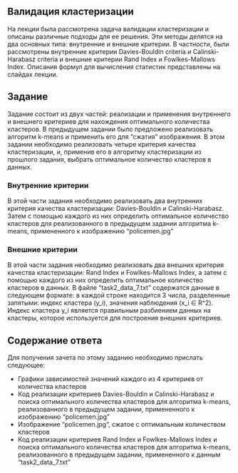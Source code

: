 ## Валидация кластеризации

На лекции была рассмотрена задача валидации кластеризации и описаны различные подходы для ее решения. Эти методы делятся на два основных типа: внутренние и внешние критерии. В частности, были рассмотрены внутренние критерии Davies-Bouldin criteria и Calinski-Harabasz criteria и внешние критерии Rand Index и Fowlkes-Mallows Index. Описания формул для вычисления статистик представлены на слайдах лекции.

## Задание

Задание состоит из двух частей: реализации и применения внутреннего и внешнего критериев для нахождения оптимального количества кластеров. В предыдущем задании было предложено реализовать алгоритм k-means и применить его для “сжатия” изображения. В этом задании необходимо реализовать четыре критерия качества кластеризации, и, применив его в алгоритму кластеризации из прошлого задания, выбрать оптимальное количество кластеров в данных.

### Внутренние критерии

В этой части задания необходимо реализовать два внутренних критерия качества кластеризации: Davies-Bouldin и Calinski-Harabasz. Затем с помощью каждого из них определить оптимальное количество кластеров для реализованного в предыдущем задании алгоритма k-means, примененного к изображению “policemen.jpg”

### Внешние критерии

В этой части задания необходимо реализовать два внешних критерия качества кластеризации: Rand Index и Fowlkes-Mallows Index, а затем с помощью каждого из них определить оптимальное количество кластеров в данных. В файле “task2_data_7.txt” содержатся данные в следующем формате: в каждой строке находится 3 числа, разделенные запятыми: индекс кластера (y_i), значения наблюдения (x_i ∈ R^2). Индекс кластера y_i является правильным разбиением данных на кластеры, которое используется для построения внешних критериев.

## Содержание ответа

Для получения зачета по этому заданию необходимо прислать следующее:

* Графики зависимостей значений каждого из 4 критериев от количества кластеров
* Код реализации критериев Davies-Bouldin и Calinski-Harabasz и поиска оптимального количества кластеров для алгоритма k-means, реализованного в предыдущем задании, примененного к изображению “policemen.jpg”
* Изображение “policemen.jpg”, сжатое с оптимальным количеством кластеров
* Код реализации критериев Rand Index и Fowlkes-Mallows Index и поиска оптимального количества кластеров для алгоритма k-means, реализованного в предыдущем задании, примененного к данным “task2_data_7.txt”
